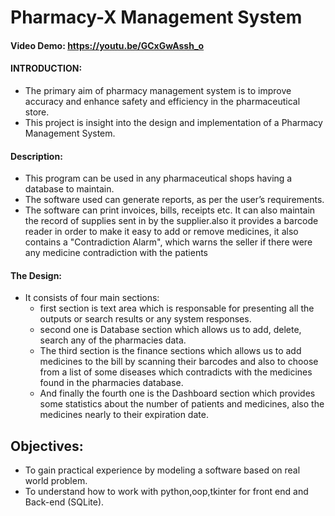 # Pharmacy-X Management System
#### Video Demo:  <https://youtu.be/GCxGwAssh_o>

#### INTRODUCTION:

- The primary aim of pharmacy management system is to improve accuracy and enhance safety and efficiency in the pharmaceutical store. 
- This project is insight into the design and implementation of a Pharmacy Management System.

#### Description:

- This program can be used in any pharmaceutical shops having a database to maintain. 
- The software used can generate reports, as per the user’s requirements. 
- The software can print invoices, bills, receipts etc. It can also maintain the record of supplies sent in by the supplier.also it provides a barcode reader in order   to make it easy to add or remove medicines, it also contains a "Contradiction Alarm", which warns the seller if there were any medicine contradiction with the         patients

#### The Design:
- It consists of four main sections:
    - first section is text area which is responsable for presenting all the outputs or search results or any system responses.
    - second one is Database section which allows us to add, delete, search any of the pharmacies data.
    - The third section is the finance sections which allows us to add medicines to the bill by scanning their barcodes and also to choose from a list of some diseases       which contradicts with the medicines found in the pharmacies database.
    - And finally the fourth one is the Dashboard section which provides some statistics about the number of patients and medicines, also the medicines nearly to their       expiration date.
## Objectives:
- To gain practical experience by modeling a software based on real world problem.
- To understand how to work with python,oop,tkinter for front end and Back-end (SQLite).

